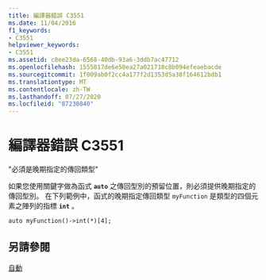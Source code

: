 ```yaml
---
title: 編譯器錯誤 C3551
ms.date: 11/04/2016
f1_keywords:
- C3551
helpviewer_keywords:
- C3551
ms.assetid: c8ee23da-6568-40db-93a6-3ddb7ac47712
ms.openlocfilehash: 1555817de6e50ea27a021718c8b094efeaebacde
ms.sourcegitcommit: 1f009ab0f2cc4a177f2d1353d5a38f164612bdb1
ms.translationtype: MT
ms.contentlocale: zh-TW
ms.lasthandoff: 07/27/2020
ms.locfileid: "87230840"
---
```

# <a name="compiler-error-c3551"></a>編譯器錯誤 C3551

"必須是晚期指定的傳回類型"

如果您使用關鍵字做為函式 **`auto`** 之傳回型別的預留位置，則必須提供晚期指定的傳回型別。 在下列範例中，函式的晚期指定傳回類型 `myFunction` 是類型的四個元素之陣列的指標 **`int`** 。

```
auto myFunction()->int(*)[4];
```

## <a name="see-also"></a>另請參閱

[自動](../../cpp/auto-cpp.md)
